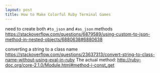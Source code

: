 ```yaml
---
layout: post
title: How to Make Colorful Ruby Terminal Games
---
```


need to create both `#to_json` and `#as_json` methods 
https://stackoverflow.com/questions/6879589/using-custom-to-json-method-in-nested-objects/6880638#6880638

converting a string to a class name
https://stackoverflow.com/questions/23637313/convert-string-to-class-name-without-using-eval-in-ruby
The actual method:
http://ruby-doc.org/core-2.1.0/Module.html#method-i-const_get

